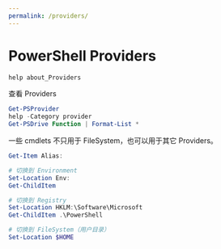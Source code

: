 ```yaml
---
permalink: /providers/
---
```


# PowerShell Providers

```powershell
help about_Providers
```

查看 Providers

```powershell
Get-PSProvider
help -Category provider
Get-PSDrive Function | Format-List *
```

一些 cmdlets 不只用于 FileSystem，也可以用于其它 Providers。

```powershell
Get-Item Alias:

# 切换到 Environment
Set-Location Env:
Get-ChildItem

# 切换到 Registry
Set-Location HKLM:\Software\Microsoft
Get-ChildItem .\PowerShell

# 切换到 FileSystem（用户目录）
Set-Location $HOME
```

